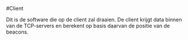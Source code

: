 #Client

Dit is de software die op de client zal draaien. De client krijgt data binnen van de TCP-servers en berekent op basis daarvan
de positie van de beacons.